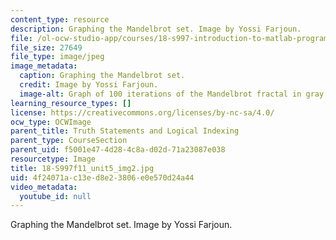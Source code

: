 ```yaml
---
content_type: resource
description: Graphing the Mandelbrot set. Image by Yossi Farjoun.
file: /ol-ocw-studio-app/courses/18-s997-introduction-to-matlab-programming-fall-2011/4f24071ac13ed8e23806e0e570d24a44_18-S997f11_unit5_img2.jpg
file_size: 27649
file_type: image/jpeg
image_metadata:
  caption: Graphing the Mandelbrot set.
  credit: Image by Yossi Farjoun.
  image-alt: Graph of 100 iterations of the Mandelbrot fractal in gray.
learning_resource_types: []
license: https://creativecommons.org/licenses/by-nc-sa/4.0/
ocw_type: OCWImage
parent_title: Truth Statements and Logical Indexing
parent_type: CourseSection
parent_uid: f5001e47-4d28-4c8a-d02d-71a23087e038
resourcetype: Image
title: 18-S997f11_unit5_img2.jpg
uid: 4f24071a-c13e-d8e2-3806-e0e570d24a44
video_metadata:
  youtube_id: null
---
```

Graphing the Mandelbrot set. Image by Yossi Farjoun.